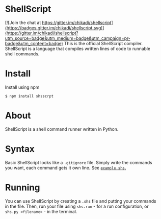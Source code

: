 # ShellScript

[![Join the chat at https://gitter.im/chikadi/shellscript](https://badges.gitter.im/chikadi/shellscript.svg)](https://gitter.im/chikadi/shellscript?utm_source=badge&utm_medium=badge&utm_campaign=pr-badge&utm_content=badge)
This is the official ShellScript compiler. ShellScript is a language that compiles written lines of code to runnable shell commands.

# Install
Install using npm

    $ npm install shsscrpt
    
# About
ShellScript is a shell command runner written in Python.

# Syntax
Basic ShellScript looks like a `.gitignore` file. Simply write the commands you want, each command gets it own line. See [`example.shs`.](https://github.com/chikadi/shellscript/blob/master/example.shs)

# Running
You can use ShellScript by creating a `.shs` file and putting your commands in the file. Then, run your file using `shs.run` - for a run configuration, or `shs.py <filename>` - in the terminal. 
